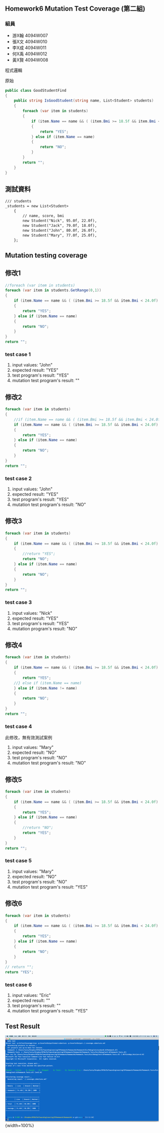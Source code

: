 <link href="https://fonts.googleapis.com/css2?family=Fira+Code&display=swap" rel="stylesheet">
<link href="../static/main.css" rel="stylesheet" />

## Homework6 Mutation Test Coverage (第二組)
### 組員

* 游X翰 4094W007
* 張X文 4094W010
* 李X成 4094W011
* 何X禹 4094W012
* 黃X賢 4094W008

程式邏輯

原始
```{.cs .numberLines}
public class GoodStudentFind
{
    public string IsGoodStudent(string name, List<Student> students)
    {
        foreach (var item in students)
        {
            if (item.Name == name && ( (item.Bmi >= 18.5f && item.Bmi < 24.0f) || item.Score >= 80.0f))
            {
                return "YES";
            } else if (item.Name == name) 
            {
                return "NO";
            }
        }
        return "";
    }
}
```

## 測試資料

```{.cs}
/// students
_students = new List<Student>
    {
        // name, score, bmi
        new Student("Nick", 95.0f, 22.0f),
        new Student("Jack", 79.0f, 18.0f),
        new Student("John", 80.0f, 26.0f),
        new Student("Mary", 77.0f, 25.0f),
    };
```
<p class="pagebreak" />


## Mutation testing coverage

## 修改1
```{.cs .numberLines}
//foreach (var item in students)
foreach (var item in students.GetRange(0,1))
{
    if (item.Name == name && ( (item.Bmi >= 18.5f && item.Bmi < 24.0f) || item.Score >= 80.0f))
    {
        return "YES";
    } else if (item.Name == name) 
    {
        return "NO";
    }
}
return "";
```

### test case 1 

1. input values: "John"
2. expected result: "YES"
3. test program's result: "YES"
4. mutation test program's result: ""

## 修改2
```{.cs .numberLines}
foreach (var item in students)
{
    //if (item.Name == name && ( (item.Bmi >= 18.5f && item.Bmi < 24.0f) || item.Score >= 80.0f))
    if (item.Name == name && ( (item.Bmi >= 18.5f && item.Bmi < 24.0f) || item.Score > 80.0f))
    {
        return "YES";
    } else if (item.Name == name) 
    {
        return "NO";
    }
}
return "";
```

### test case 2 

1. input values: "John"
2. expected result: "YES"
3. test program's result: "YES"
4. mutation test program's result: "NO"

<p class="pagebreak" />

## 修改3
```{.cs .numberLines}
foreach (var item in students)
{
    if (item.Name == name && ( (item.Bmi >= 18.5f && item.Bmi < 24.0f) || item.Score >= 80.0f))
    {
        //return "YES";
        return "NO";
    } else if (item.Name == name) 
    {
        return "NO";
    }
}
return "";
```

### test case 3 

1. input values: "Nick"
2. expected result: "YES"
3. test program's result: "YES"
4. mutation program's result: "NO"

## 修改4
```{.cs .numberLines}
foreach (var item in students)
{
    if (item.Name == name && ( (item.Bmi >= 18.5f && item.Bmi < 24.0f) || item.Score >= 80.0f))
    {
        return "YES";
    //} else if (item.Name == name) 
    } else if (item.Name != name) 
    {
        return "NO";
    }
}
return "";
```

### test case 4

此修改，無有效測試案例

1. input values: "Mary"
2. expected result: "NO"
3. test program's result: "NO"
4. mutation test program's result: "NO"

<p class="pagebreak" />

## 修改5
```{.cs .numberLines}
foreach (var item in students)
{
    if (item.Name == name && ( (item.Bmi >= 18.5f && item.Bmi < 24.0f) || item.Score >= 80.0f))
    {
        return "YES";
    } else if (item.Name == name) 
    {
        //return "NO";
        return "YES";
    }
}
return "";
```

### test case 5

1. input values: "Mary"
2. expected result: "NO"
3. test program's result: "NO"
4. mutation test program's result: "YES"

## 修改6
```{.cs .numberLines}
foreach (var item in students)
{
    if (item.Name == name && ( (item.Bmi >= 18.5f && item.Bmi < 24.0f) || item.Score >= 80.0f))
    {
        return "YES";
    } else if (item.Name == name) 
    {
        return "NO";
    }
}
// return "";
return "YES";
```

### test case 6

1. input values: "Eric"
2. expected result: ""
3. test program's result: ""
4. mutation test program's result: "YES"


## Test Result

![test result](./testresult.png){width=100%}

